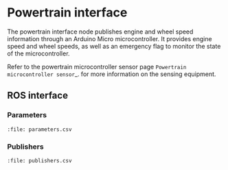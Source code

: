 # Powertrain interface

The powertrain interface node publishes engine and wheel speed information
through an Arduino Micro microcontroller. It provides engine speed and wheel
speeds, as well as an emergency flag to monitor the state of the
microcontroller.

Refer to the powertrain microcontroller sensor page `Powertrain microcontroller
sensor`_. for more information on the sensing equipment.

## ROS interface

### Parameters

```{csv-table} Parameters
:file: parameters.csv
```

### Publishers

```{csv-table} Publishers
:file: publishers.csv
```